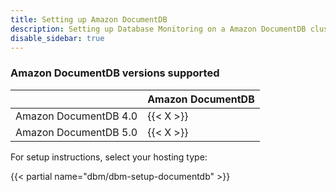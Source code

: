 ```yaml
---
title: Setting up Amazon DocumentDB
description: Setting up Database Monitoring on a Amazon DocumentDB cluster
disable_sidebar: true
---
```


### Amazon DocumentDB versions supported

|                       | Amazon DocumentDB |
| --------------------- | ----------------- |
| Amazon DocumentDB 4.0 | {{< X >}}         |
| Amazon DocumentDB 5.0 | {{< X >}}         |

For setup instructions, select your hosting type:

{{< partial name="dbm/dbm-setup-documentdb" >}}
